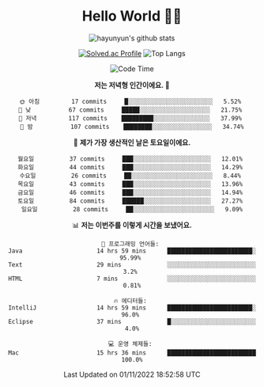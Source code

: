 <div align="center">

# Hello World 🙋‍♀️

![hayunyun's github stats](https://github-readme-stats.vercel.app/api?username=hayunyun&show_icons=true) 

 
[![Solved.ac Profile](http://mazassumnida.wtf/api/generate_badge?boj=hayunyun)](https://solved.ac/hayunyun)
 ![Top Langs](https://github-readme-stats.vercel.app/api/top-langs/?username=hayunyun&layout=compact)

<!--START_SECTION:waka-->
![Code Time](http://img.shields.io/badge/Code%20Time-545%20hrs%2037%20mins-blue)

**저는 저녁형 인간이에요. 🦉** 

```text
🌞 아침         17 commits     █░░░░░░░░░░░░░░░░░░░░░░░░   5.52% 
🌆 낮　         67 commits     █████░░░░░░░░░░░░░░░░░░░░   21.75% 
🌃 저녁         117 commits    █████████░░░░░░░░░░░░░░░░   37.99% 
🌙 밤　         107 commits    ████████░░░░░░░░░░░░░░░░░   34.74%

```
📅 **제가 가장 생산적인 날은 토요일이에요.** 

```text
월요일          37 commits     ███░░░░░░░░░░░░░░░░░░░░░░   12.01% 
화요일          44 commits     ███░░░░░░░░░░░░░░░░░░░░░░   14.29% 
수요일          26 commits     ██░░░░░░░░░░░░░░░░░░░░░░░   8.44% 
목요일          43 commits     ███░░░░░░░░░░░░░░░░░░░░░░   13.96% 
금요일          46 commits     ███░░░░░░░░░░░░░░░░░░░░░░   14.94% 
토요일          84 commits     ██████░░░░░░░░░░░░░░░░░░░   27.27% 
일요일          28 commits     ██░░░░░░░░░░░░░░░░░░░░░░░   9.09%

```


📊 **저는 이번주를 이렇게 시간을 보냈어요.** 

```text
💬 프로그래밍 언어들: 
Java                     14 hrs 59 mins      ████████████████████████░   95.99% 
Text                     29 mins             ░░░░░░░░░░░░░░░░░░░░░░░░░   3.2% 
HTML                     7 mins              ░░░░░░░░░░░░░░░░░░░░░░░░░   0.81%

🔥 에디터들: 
IntelliJ                 14 hrs 59 mins      ████████████████████████░   96.0% 
Eclipse                  37 mins             █░░░░░░░░░░░░░░░░░░░░░░░░   4.0%

💻 운영 체제들: 
Mac                      15 hrs 36 mins      █████████████████████████   100.0%

```


 Last Updated on 01/11/2022 18:52:58 UTC
<!--END_SECTION:waka-->

<!--
**hayunyun/hayunyun** is a ✨ _special_ ✨ repository because its `README.md` (this file) appears on your GitHub profile.

Here are some ideas to get you started:

- 🔭 I’m currently working on ...
- 🌱 I’m currently learning ...
- 👯 I’m looking to collaborate on ...
- 🤔 I’m looking for help with ...
- 💬 Ask me about ...
- 📫 How to reach me: ...
- 😄 Pronouns: ...
- ⚡ Fun fact: ...
-->



